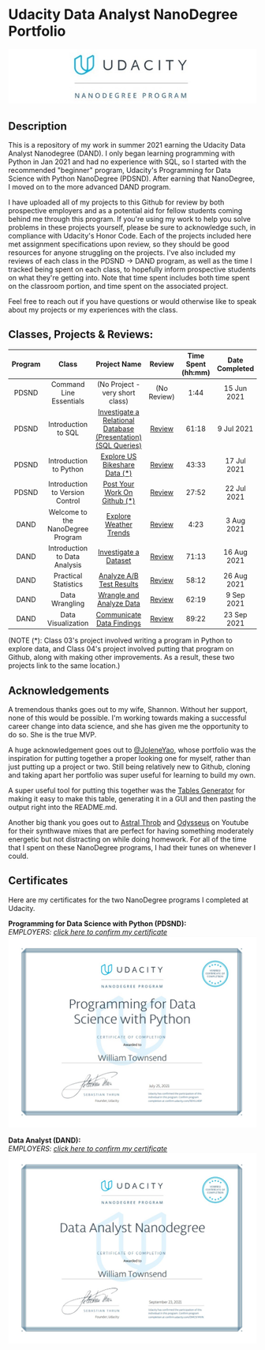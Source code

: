 # Udacity Data Analyst NanoDegree Portfolio
<img src="https://raw.githubusercontent.com/WJTownsend/udacity-portfolio/main/images/UdacityBanner.jpg">

## Description

This is a repository of my work in summer 2021 earning the Udacity Data Analyst Nanodegree (DAND). I only began learning programming with Python in Jan 2021 and had no experience with SQL, so I started with the recommended "beginner" program, Udacity's Programming for Data Science with Python NanoDegree (PDSND). After earning that NanoDegree, I moved on to the more advanced DAND program. 

I have uploaded all of my projects to this Github for review by both prospective employers and as a potential aid for fellow students coming behind me through this program. If you're using my work to help you solve problems in these projects yourself, please be sure to acknowledge such, in compliance with Udacity's Honor Code. Each of the projects included here met assignment specifications upon review, so they should be good resources for anyone struggling on the projects. I've also included my reviews of each class in the PDSND -> DAND program, as well as the time I tracked being spent on each class, to hopefully inform prospective students on what they're getting into. Note that time spent includes both time spent on the classroom portion, and time spent on the associated project.

Feel free to reach out if you have questions or would otherwise like to speak about my projects or my experiences with the class.  

## Classes, Projects & Reviews:

| Program |               Class               |                     Project Name                    |          Review          | Time Spent (hh:mm) | Date Completed |
|:-------:|:---------------------------------:|:---------------------------------------------------:|:------------------------:|:------------------:|:--------------:|
|  PDSND  | Command Line Essentials           | (No Project - very short class)                     |        (No Review)       |        1:44        |   15 Jun 2021  |
|  PDSND  | Introduction to SQL               | [Investigate a Relational Database (Presentation)](https://github.com/WJTownsend/udacity-portfolio/blob/main/class02/20210708SQLProjectPresentation.pdf) [(SQL Queries)](https://github.com/WJTownsend/udacity-portfolio/blob/main/class02/20210708SQLProjectQueries.md) | [Review](https://github.com/WJTownsend/udacity-portfolio/blob/main/class02/class02review.md) |        61:18       |   9 Jul 2021   |
|  PDSND  | Introduction to Python            | [Explore US Bikeshare Data (*)](www.google.com)         | [Review](https://github.com/WJTownsend/udacity-portfolio/blob/main/class03/class03review.md) |        43:33       |   17 Jul 2021  |
|  PDSND  | Introduction to Version Control   | [Post Your Work On Github (*)](www.google.com)          | [Review](https://github.com/WJTownsend/udacity-portfolio/blob/main/class04/class04review.md) |        27:52       |   22 Jul 2021  |
|   DAND  | Welcome to the NanoDegree Program | [Explore Weather Trends](www.google.com)            | [Review](https://github.com/WJTownsend/udacity-portfolio/blob/main/class05/class05review.md) |        4:23        |   3 Aug 2021   |
|   DAND  | Introduction to Data Analysis     | [Investigate a Dataset](www.google.com)             | [Review](https://github.com/WJTownsend/udacity-portfolio/blob/main/class06/class06review.md) |        71:13       |   16 Aug 2021  |
|   DAND  | Practical Statistics              | [Analyze A/B Test Results](www.google.com)          | [Review](https://github.com/WJTownsend/udacity-portfolio/blob/main/class07/class07review.md) |        58:12       |   26 Aug 2021  |
|   DAND  | Data Wrangling                    | [Wrangle and Analyze Data](www.google.com)          | [Review](https://github.com/WJTownsend/udacity-portfolio/blob/main/class08/class08review.md) |        62:19       |   9 Sep 2021  |
|   DAND  | Data Visualization                | [Communicate Data Findings](www.google.com)         | [Review](https://github.com/WJTownsend/udacity-portfolio/blob/main/class09/class09review.md) |        89:22       |   23 Sep 2021  |

(NOTE (*): Class 03's project involved writing a program in Python to explore data, and Class 04's project involved putting that program on Github, along with making other improvements. As a result, these two projects link to the same location.)

## Acknowledgements

A tremendous thanks goes out to my wife, Shannon. Without her support, none of this would be possible. I'm working towards making a successful career change into data science, and she has given me the opportunity to do so. She is the true MVP.

A huge acknowledgement goes out to [@JoleneYao](https://github.com/joleneyao/udacity-DAND), whose portfolio was the inspiration for putting together a proper looking one for myself, rather than just putting up a project or two. Still being relatively new to Github, cloning and taking apart her portfolio was super useful for learning to build my own.

A super useful tool for putting this together was the [Tables Generator](https://www.tablesgenerator.com/markdown_tables#) for making it easy to make this table, generating it in a GUI and then pasting the output right into the README.md. 

Another big thank you goes out to [Astral Throb](https://www.youtube.com/c/AstralThrob/videos) and [Odysseus](https://www.youtube.com/c/OdysseusOfficial/videos) on Youtube for their synthwave mixes that are perfect for having something moderately energetic but not distracting on while doing homework. For all of the time that I spent on these NanoDegree programs, I had their tunes on whenever I could.

## Certificates

Here are my certificates for the two NanoDegree programs I completed at Udacity. 

**Programming for Data Science with Python (PDSND):** <br>
*EMPLOYERS: [click here to confirm my certificate](https://confirm.udacity.com/9DYLU4DP)*
<img src="https://raw.githubusercontent.com/WJTownsend/udacity-portfolio/main/images/20210725PDSND.jpg">

**Data Analyst (DAND):** <br>
*EMPLOYERS: [click here to confirm my certificate](https://confirm.udacity.com/DMC5FMVN)*
<img src="https://raw.githubusercontent.com/WJTownsend/udacity-portfolio/main/images/20210923DAND.jpg">